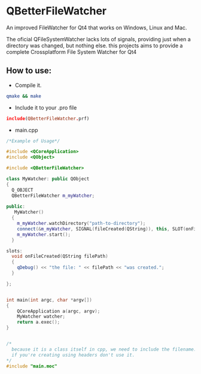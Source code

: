 QBetterFileWatcher
==================

An improved FileWatcher for Qt4 that works on Windows, Linux and Mac.

The oficial QFileSystemWatcher lacks lots of signals, providing just when a directory was changed, but nothing else.
this projects aims to provide a complete Crossplatform File System Watcher for Qt4


How to use:
-----------

* Compile it.

```sh
qmake && make
```

* Include it to your .pro file

```pro
include(QBetterFileWatcher.prf)
```

- main.cpp

```cpp
/*Example of Usage*/

#include <QCoreApplication>
#include <QObject>

#include <QBetterFileWatcher>

class MyWatcher: public QObject 
{
  Q_OBJECT
  QBetterFileWatcher m_myWatcher;
  
public:
   MyWatcher()
  {
    m_myWatcher.watchDirectory("path-to-directory");
    connect(&m_myWatcher, SIGNAL(fileCreated(QString)), this, SLOT(onFileCreated(QString)));
    m_myWatcher.start();
  }

slots:
  void onFileCreated(QString filePath)
  {
    qDebug() << "the file: " << filePath << "was created.";
  }

};


int main(int argc, char *argv[])
{
    QCoreApplication a(argc, argv);
    MyWatcher watcher;
    return a.exec();
}


/*
  because it is a class itself in cpp, we need to include the filename.moc to metaobject generation of qt,
  if you're creating using headers don't use it.
*/
#include "main.moc"


```
